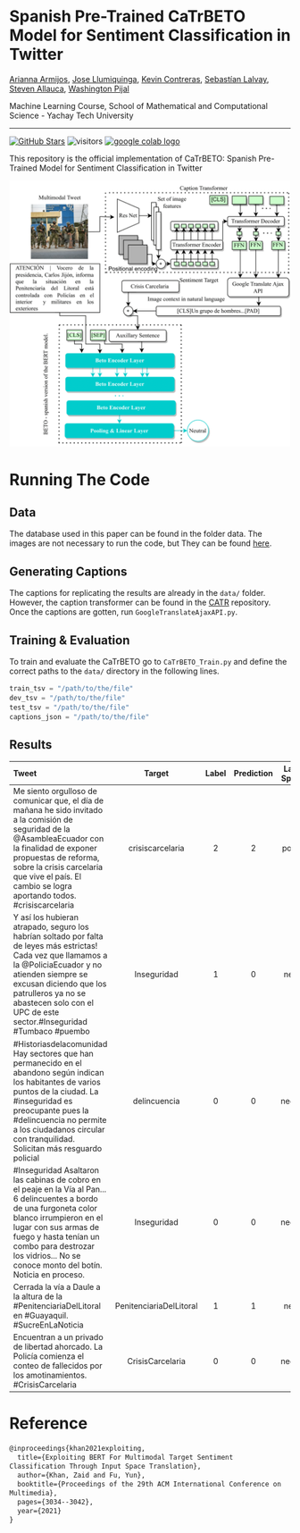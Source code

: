 # Spanish Pre-Trained CaTrBETO Model for Sentiment Classification in Twitter 
[Arianna Armijos](https://jingyunliang.github.io), [Jose Llumiquinga](https://www.jiezhangcao.com/), [Kevin Contreras](https://vision.ee.ethz.ch/people-details.MjYzMjMw.TGlzdC8zMjg5LC0xOTcxNDY1MTc4.html), [Sebastían Lalvay](https://cszn.github.io/), [Steven Allauca](https://scholar.google.com/citations?user=TwMib_QAAAAJ&hl=en), [Washington Pijal](https://github.com/Daniel-Qubit220)

Machine Learning Course, School of Mathematical and Computational Science - Yachay Tech University

---

[![GitHub Stars](https://img.shields.io/github/stars/Daniel-Qubit220/CaTrBETO?style=social)](https://github.com/Daniel-Qubit220/CaTrBETO)
![visitors](https://visitor-badge.glitch.me/badge?page_id=Daniel-Qubit220/CaTrBETO)
[ <a href="https://colab.research.google.com/drive/1gTLMjrUAmKWmCZ6k1yDDb4cFSoHkl8ui?usp=sharing"><img src="https://colab.research.google.com/assets/colab-badge.svg" alt="google colab logo"></a>]("https://colab.research.google.com/drive/1gTLMjrUAmKWmCZ6k1yDDb4cFSoHkl8ui?usp=sharing")

This repository is the official implementation of CaTrBETO: Spanish Pre-Trained Model for Sentiment Classification in Twitter

![Arch Diagram](images/ML.drawio-1.png)
# Running The Code
## Data 
The database used in this paper can be found in the folder data. The images are not necessary to run the code, but They can be found [here](https://drive.google.com/drive/folders/1WFQvL3HsOWL4ODiUDj0C6SPEuJP5lz65?usp=sharing).

## Generating Captions
The captions for replicating the results are already in the `data/` folder. However, the caption transformer can be found in the [CATR](https://github.com/saahiluppal/catr/) repository. Once the captions are gotten, run `GoogleTranslateAjaxAPI.py`.

## Training \& Evaluation

To train and evaluate the CaTrBETO go to `CaTrBETO_Train.py`  and define the correct paths to the `data/` directory in the following lines.


```python
train_tsv = "/path/to/the/file"
dev_tsv = "/path/to/the/file" 
test_tsv = "/path/to/the/file" 
captions_json = "/path/to/the/file"
```


## Results 


| Tweet             | Target   |  Label | Prediction  | Label-Spanish  |  Prediction-Spanish   |
| :---      | :---:        |        :-----:         |     :---:      |     :---:      |     :---:      |
| Me siento orgulloso de comunicar que, el día de mañana he sido invitado a la comisión de seguridad de la @AsambleaEcuador con la finalidad de exponer propuestas de reforma, sobre la crisis carcelaria que vive el país. El cambio se logra aportando todos. #crisiscarcelaria	 |  crisiscarcelaria | 2 | 2 | positivo | positivo | 
| Y así los hubieran atrapado, seguro los habrían soltado por falta de leyes más estrictas! Cada vez que llamamos a la @PoliciaEcuador y no atienden siempre se excusan diciendo que los patrulleros ya no se abastecen solo con el UPC de este sector.#Inseguridad #Tumbaco #puembo | Inseguridad | 1 | 0 | neutral | negativo |
| #Historiasdelacomunidad Hay sectores que han permanecido en el abandono según indican los habitantes de varios puntos de la ciudad. La #inseguridad es preocupante pues la #delincuencia no permite a los ciudadanos circular con tranquilidad. Solicitan más resguardo policial	 | delincuencia | 0 | 0 | negativo | negativo |
| #Inseguridad Asaltaron las cabinas de cobro en el peaje en la Vía al Pan... 6 delincuentes a bordo de una furgoneta color blanco irrumpieron en el lugar con sus armas de fuego y hasta tenían un combo para destrozar los vidrios... No se conoce monto del botín. Noticia en proceso.	 | Inseguridad | 0 | 0 | negativo | negativo |
| Cerrada la vía a Daule a la altura de la #PenitenciariaDelLitoral en #Guayaquil. #SucreEnLaNoticia	 | PenitenciariaDelLitoral | 1 | 1 | neutral | neutral |
| Encuentran a un privado de libertad ahorcado. La Policía comienza el conteo de fallecidos por los amotinamientos. #CrisisCarcelaria	 | CrisisCarcelaria | 0 | 0 | negativo | negativo |

# Reference

```
@inproceedings{khan2021exploiting,
  title={Exploiting BERT For Multimodal Target Sentiment Classification Through Input Space Translation},
  author={Khan, Zaid and Fu, Yun},
  booktitle={Proceedings of the 29th ACM International Conference on Multimedia},
  pages={3034--3042},
  year={2021}
}

```


